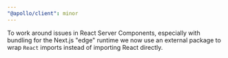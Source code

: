 ```yaml
---
"@apollo/client": minor
---
```


To work around issues in React Server Components, especially with bundling for
the Next.js "edge" runtime we now use an external package to wrap `React` imports
instead of importing React directly.
